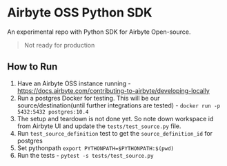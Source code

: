 # Airbyte OSS Python SDK

An experimental repo with Python SDK for Airbyte Open-source.

> Not ready for production

## How to Run

1. Have an Airbyte OSS instance running - https://docs.airbyte.com/contributing-to-airbyte/developing-locally
2. Run a postgres Docker for testing. This will be our source/destination(until further integrations are tested) - `docker run -p 5432:5432 postgres:10.4`
3. The setup and teardown is not done yet. So note down workspace id from Airbyte UI and update the `tests/test_source.py` file.
4. Run `test_source_definition` test to get the `source_definition_id` for postgres
5. Set pythonpath `export PYTHONPATH=$PYTHONPATH:$(pwd)`
6. Run the tests - `pytest -s tests/test_source.py`
